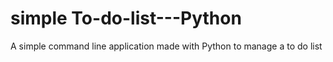 # simple To-do-list---Python
A simple command line application made with Python to manage a to do list


